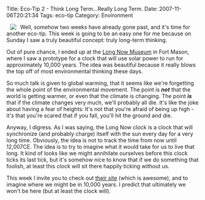 Title: Eco-Tip 2 - Think Long Term...Really Long Term.
Date: 2007-11-06T20:21:34
Tags: eco-tip
Category: Environment


<a href="http://michaeljaylissner.com/images/longnowclock"><img src="http://michaeljaylissner.com/files/images/longnowclock.thumbnail.jpg" align="left" hspace="10"></a>Well, somehow two weeks have already gone past, and it's time for another eco-tip. This week is going to be an easy one for me because on Sunday I saw a truly beautiful concept: truly long-term thinking.

Out of pure chance, I ended up at the <a href="http://www.longnow.org" target="_blank">Long Now Museum</a> in Fort Mason, where I saw a prototype for a clock that will use solar power to run for approximately 10,000 years. The idea was beautiful because it really blows the top off of most environmental thinking these days.

So much talk is given to global warming, that it seems like we're forgetting the whole point of the environmental movement. The point is <i><strong>not</strong></i> that the world is getting warmer, or even that the climate is changing. The point <i><strong>is</strong></i> that if the climate changes very much, we'll probably all die. It's like the joke about having a fear of heights: It's not that you're afraid of being up high - it's that you're scared that if you fall, you'll hit the ground and die.

Anyway, I digress. As I was saying, the Long Now clock is a clock that will synchronize (and probably charge) itself with the sun every day for a very long time. Obviously, the idea is not to track the time from now until 12,007CE. The idea is to try to imagine what it would take for us to live that long. It kind of looks like we might annihilate ourselves before this clock ticks its last tick, but it's somehow nice to know that if we do something that foolish, at least this clock will sit there happily ticking without us.

This week I invite you to check out <a href="http://www.longnow.org" target="_blank">their site</a> (which is awesome), and to imagine where we might be in 10,000 years. I predict that ultimately we won't be here (but at least the clock will).
